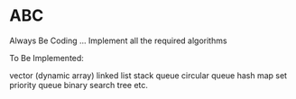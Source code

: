 # ABC
Always Be Coding ... Implement all the required algorithms

To Be Implemented:

vector (dynamic array)
linked list
stack
queue
circular queue
hash map
set
priority queue
binary search tree
etc.
